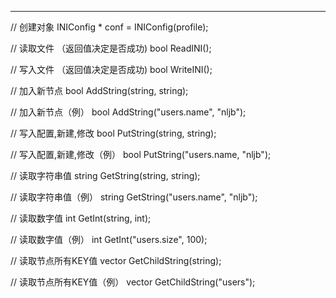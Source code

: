 -----------------

// 创建对象
INIConfig * conf = INIConfig(profile);

// 读取文件 （返回值决定是否成功)
bool ReadINI();

// 写入文件 （返回值决定是否成功)
bool WriteINI();

// 加入新节点
bool AddString(string, string);

// 加入新节点（例）
bool AddString("users.name", "nljb");

// 写入配置,新建,修改
bool PutString(string, string);

// 写入配置,新建,修改（例）
bool PutString("users.name, "nljb");

// 读取字符串值
string GetString(string, string);

// 读取字符串值（例）
string GetString("users.name", "nljb");

// 读取数字值
int GetInt(string, int);

// 读取数字值（例）
int GetInt("users.size", 100);

// 读取节点所有KEY值
vector<string> GetChildString(string);

// 读取节点所有KEY值（例）
vector<string> GetChildString("users");
